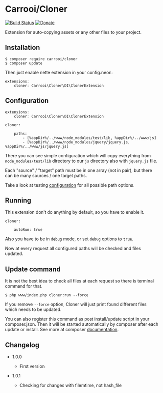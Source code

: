 # Carrooi/Cloner

[![Build Status](https://img.shields.io/travis/Carrooi/Nette-Cloner.svg?style=flat-square)](https://travis-ci.org/Carrooi/Nette-Helpers)
[![Donate](https://img.shields.io/badge/donate-PayPal-brightgreen.svg?style=flat-square)](https://www.paypal.com/cgi-bin/webscr?cmd=_s-xclick&hosted_button_id=875QBGRGZUK8A)

Extension for auto-copying assets or any other files to your project.

## Installation

```
$ composer require carrooi/cloner
$ composer update
```

Then just enable nette extension in your config.neon:

```neon
extensions:
	cloner: Carrooi\Cloner\DI\ClonerExtension
```

## Configuration

```neon
extensions:
	cloner: Carrooi\Cloner\DI\ClonerExtension

cloner:
	
	paths:
		- [%appDir%/../www/node_modules/test/lib, %appDir%/../www/js]
		- [%appDir%/../www/node_modules/jquery/jquery.js, %appDir%/../www/js/jquery.js]
```

There you can see simple configuration which will copy everything from `node_modules/test/lib` directory to our `js` directory also with `jquery.js` file.

Each "source" / "target" path must be in one array (not in pair), but there can be many sources / one target paths. 

Take a look at testing [configuration](https://github.com/Carrooi/Nette-Cloner/blob/master/tests/CarrooiTests/Cloner/config/cloner.neon) for all possible path options.

## Running

This extension don't do anything by default, so you have to enable it.

```neon
cloner:

	autoRun: true
```

Also you have to be in `debug` mode, or set `debug` options to `true`.

Now at every request all configured paths will be checked and files updated.

## Update command

It is not the best idea to check all files at each request so there is terminal command for that.

```
$ php www/index.php cloner:run --force
```

If you remove `--force` option, Cloner will just print found different files which needs to be updated.

You can also register this command as post install/update script in your composer.json. Then it will be started automatically by composer after each update or install. See more at composer [documentation](https://getcomposer.org/doc/articles/scripts.md).

## Changelog

* 1.0.0
	+ First version
	
* 1.0.1
	+ Checking for changes with filemtime, not hash_file
